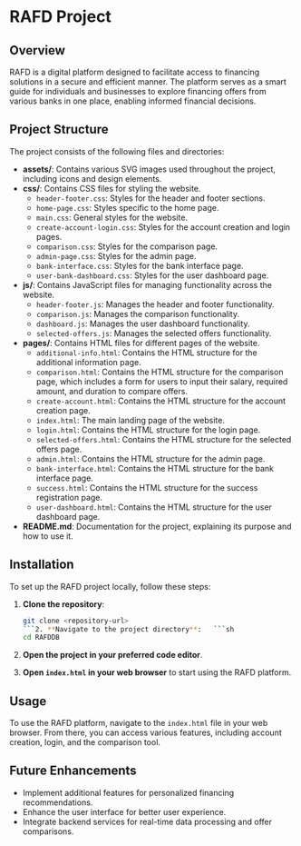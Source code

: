 # RAFD Project

## Overview
RAFD is a digital platform designed to facilitate access to financing solutions in a secure and efficient manner. The platform serves as a smart guide for individuals and businesses to explore financing offers from various banks in one place, enabling informed financial decisions.

## Project Structure
The project consists of the following files and directories:

- **assets/**: Contains various SVG images used throughout the project, including icons and design elements.
- **css/**: Contains CSS files for styling the website.
  - `header-footer.css`: Styles for the header and footer sections.
  - `home-page.css`: Styles specific to the home page.
  - `main.css`: General styles for the website.
  - `create-account-login.css`: Styles for the account creation and login pages.
  - `comparison.css`: Styles for the comparison page.
  - `admin-page.css`: Styles for the admin page.
  - `bank-interface.css`: Styles for the bank interface page.
  - `user-bank-dashboard.css`: Styles for the user dashboard page.
- **js/**: Contains JavaScript files for managing functionality across the website.
  - `header-footer.js`: Manages the header and footer functionality.
  - `comparison.js`: Manages the comparison functionality.
  - `dashboard.js`: Manages the user dashboard functionality.
  - `selected-offers.js`: Manages the selected offers functionality.
- **pages/**: Contains HTML files for different pages of the website.
  - `additional-info.html`: Contains the HTML structure for the additional information page.
  - `comparison.html`: Contains the HTML structure for the comparison page, which includes a form for users to input their salary, required amount, and duration to compare offers.
  - `create-account.html`: Contains the HTML structure for the account creation page.
  - `index.html`: The main landing page of the website.
  - `login.html`: Contains the HTML structure for the login page.
  - `selected-offers.html`: Contains the HTML structure for the selected offers page.
  - `admin.html`: Contains the HTML structure for the admin page.
  - `bank-interface.html`: Contains the HTML structure for the bank interface page.
  - `success.html`: Contains the HTML structure for the success registration page.
  - `user-dashboard.html`: Contains the HTML structure for the user dashboard page.
- **README.md**: Documentation for the project, explaining its purpose and how to use it.

## Installation
To set up the RAFD project locally, follow these steps:

1. **Clone the repository**:
   ```sh
   git clone <repository-url>
   ```2. **Navigate to the project directory**:   ```sh
   cd RAFDDB
   ```

3. **Open the project in your preferred code editor**.

4. **Open `index.html` in your web browser** to start using the RAFD platform.

## Usage
To use the RAFD platform, navigate to the `index.html` file in your web browser. From there, you can access various features, including account creation, login, and the comparison tool.

## Future Enhancements
- Implement additional features for personalized financing recommendations.
- Enhance the user interface for better user experience.
- Integrate backend services for real-time data processing and offer comparisons.


